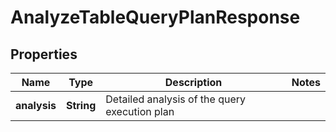 

# AnalyzeTableQueryPlanResponse


## Properties

| Name | Type | Description | Notes |
|------------ | ------------- | ------------- | -------------|
|**analysis** | **String** | Detailed analysis of the query execution plan |  |



